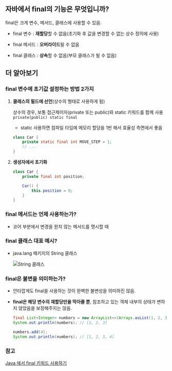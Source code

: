 ## 자바에서 final의 기능은 무엇입니까?

final은 크게 변수, 메서드, 클래스에 사용할 수 있음.

- final 변수 : **재할당**할 수 없음(초기화 후 값을 변경할 수 없는 상수 정의에 사용)

- final 메서드 : **오버라이드**될 수 없음
- final 클래스 : **상속**할 수 없음(부모 클래스가 될 수 없음)

## 더 알아보기

### final 변수에 초기값 설정하는 방법 2가지

1. **클래스의 필드에 선언**(상수의 형태로 사용하게 됨)

   상수의 경우, 보통 접근제어자(private 또는 public)와 static 키워드를 함께 사용 `private(public) static final`

   - static 사용하면 컴파일 타임에 메모리 할당을 1번 해서 효율성 측면에서 좋음

   ```java
   class Car {
       private static final int MOVE_STEP = 1;
       // ...
   }
   ```

2. **생성자에서 초기화**

   ```java
   class Car {
       private final int position;

       Car() {
           this.position = 0;
       }
   }
   ```

### final 메서드는 언제 사용하는가?

- 코어 부분에서 변경을 원치 않는 메서드를 명시할 때

### final 클래스 대표 예시?

- java.lang 패키지의 String 클래스

  ![String 클래스](https://github.com/YJ-ComputerScience-Study/CS-Study/assets/49242646/583abe36-05fb-4504-a908-61229b1843f8)

### final은 불변을 의미하는가?

- 안타깝게도 final을 사용하는 것이 완벽한 불변성을 의미하진 않음.

- **final은 해당 변수의 재할당만을 막아줄 뿐**, 참조하고 있는 객체 내부의 상태가 변하지 않았음을 보장해주지는 않음.

  ```java
  final List<Integer> numbers = new ArrayList<>(Arrays.asList(1, 2, 3));
  System.out.println(numbers); // [1, 2, 3]

  numbers.add(4);
  System.out.println(numbers); // [1, 2, 3, 4]
  ```

### 참고

[Java 에서 final 키워드 사용하기](https://hudi.blog/java-final/)
